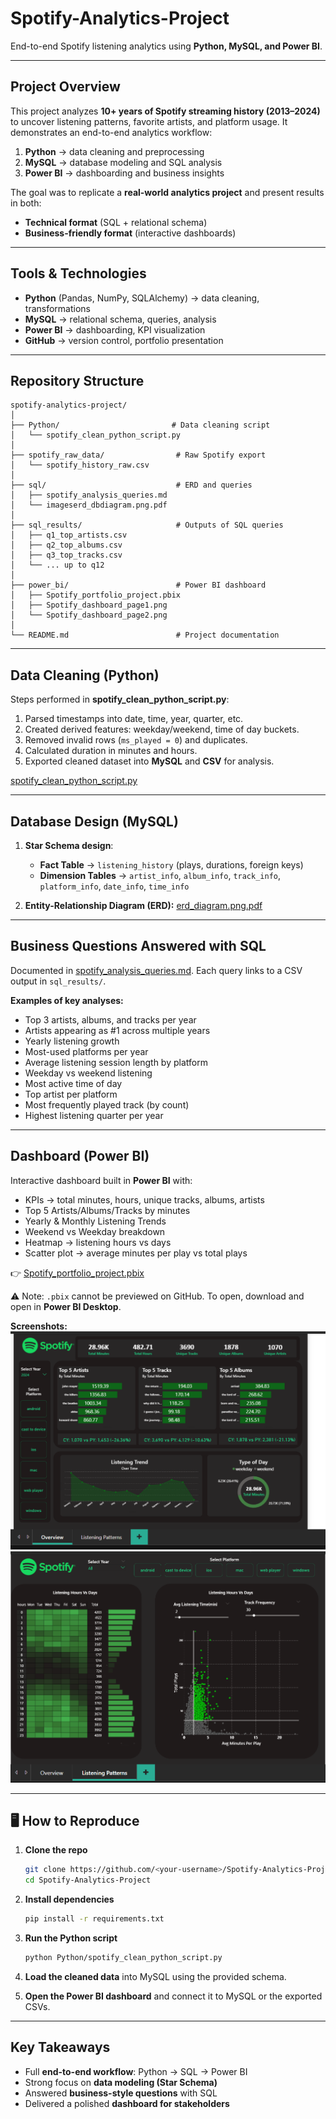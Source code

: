 # Spotify-Analytics-Project

End-to-end Spotify listening analytics using **Python, MySQL, and Power BI**.

---

##  Project Overview

This project analyzes **10+ years of Spotify streaming history (2013–2024)** to uncover listening patterns, favorite artists, and platform usage.
It demonstrates an end-to-end analytics workflow:

1. **Python** → data cleaning and preprocessing
2. **MySQL** → database modeling and SQL analysis
3. **Power BI** → dashboarding and business insights

The goal was to replicate a **real-world analytics project** and present results in both:

* **Technical format** (SQL + relational schema)
* **Business-friendly format** (interactive dashboards)

---

## Tools & Technologies

* **Python** (Pandas, NumPy, SQLAlchemy) → data cleaning, transformations
* **MySQL** → relational schema, queries, analysis
* **Power BI** → dashboarding, KPI visualization
* **GitHub** → version control, portfolio presentation

---

## Repository Structure

```
spotify-analytics-project/
│
├── Python/                         # Data cleaning script
│   └── spotify_clean_python_script.py
│
├── spotify_raw_data/                # Raw Spotify export
│   └── spotify_history_raw.csv
│
├── sql/                             # ERD and queries
│   ├── spotify_analysis_queries.md
│   └── imageserd_dbdiagram.png.pdf
│
├── sql_results/                     # Outputs of SQL queries
│   ├── q1_top_artists.csv
│   ├── q2_top_albums.csv
│   ├── q3_top_tracks.csv
│   └── ... up to q12
│
├── power_bi/                        # Power BI dashboard
│   ├── Spotify_portfolio_project.pbix
│   ├── Spotify_dashboard_page1.png
│   └── Spotify_dashboard_page2.png
│
└── README.md                        # Project documentation
```

---

##  Data Cleaning (Python)

Steps performed in **spotify_clean_python_script.py**:

1. Parsed timestamps into date, time, year, quarter, etc.
2. Created derived features: weekday/weekend, time of day buckets.
3. Removed invalid rows (`ms_played = 0`) and duplicates.
4. Calculated duration in minutes and hours.
5. Exported cleaned dataset into **MySQL** and **CSV** for analysis.

 [spotify_clean_python_script.py](Python/spotify_clean_python_script.py)

---

##  Database Design (MySQL)

1. **Star Schema design**:

   * **Fact Table** → `listening_history` (plays, durations, foreign keys)
   * **Dimension Tables** → `artist_info`, `album_info`, `track_info`, `platform_info`, `date_info`, `time_info`

2. **Entity-Relationship Diagram (ERD):**
   [erd_diagram.png.pdf](sql/imageserd_dbdiagram.png.pdf)

---

##  Business Questions Answered with SQL

Documented in [spotify_analysis_queries.md](sql/spotify_analysis_queries.md).
Each query links to a CSV output in `sql_results/`.

**Examples of key analyses:**

* Top 3 artists, albums, and tracks per year
* Artists appearing as #1 across multiple years
* Yearly listening growth
* Most-used platforms per year
* Average listening session length by platform
* Weekday vs weekend listening
* Most active time of day
* Top artist per platform
* Most frequently played track (by count)
* Highest listening quarter per year

---

##  Dashboard (Power BI)

Interactive dashboard built in **Power BI** with:

* KPIs → total minutes, hours, unique tracks, albums, artists
* Top 5 Artists/Albums/Tracks by minutes
* Yearly & Monthly Listening Trends
* Weekend vs Weekday breakdown
* Heatmap → listening hours vs days
* Scatter plot → average minutes per play vs total plays

👉 [Spotify_portfolio_project.pbix](power_bi/Spotify_portfolio_project.pbix)

⚠️ Note: `.pbix` cannot be previewed on GitHub.
To open, download and open in **Power BI Desktop**.

**Screenshots:**
![Dashboard Page 1](power_bi/Spotify_dashboard_page1.png)
![Dashboard Page 2](power_bi/Spotify_dashboard_page2.png)

---

## 🖥 How to Reproduce

1. **Clone the repo**

   ```bash
   git clone https://github.com/<your-username>/Spotify-Analytics-Project.git
   cd Spotify-Analytics-Project
   ```

2. **Install dependencies**

   ```bash
   pip install -r requirements.txt
   ```

3. **Run the Python script**

   ```bash
   python Python/spotify_clean_python_script.py
   ```

4. **Load the cleaned data** into MySQL using the provided schema.

5. **Open the Power BI dashboard** and connect it to MySQL or the exported CSVs.

---

##  Key Takeaways

* Full **end-to-end workflow**: Python → SQL → Power BI
* Strong focus on **data modeling (Star Schema)**
* Answered **business-style questions** with SQL
* Delivered a polished **dashboard for stakeholders**



